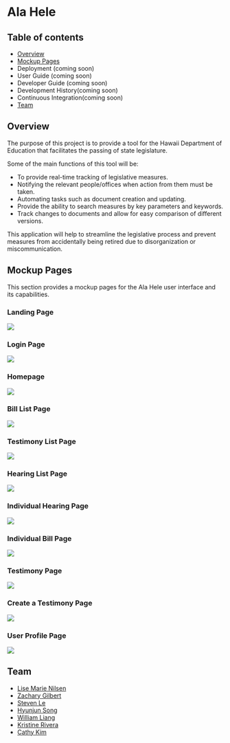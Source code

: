 # Ala Hele

## Table of contents

* [Overview](#overview)
* [Mockup Pages](#mockup-pages)
* Deployment (coming soon)
* User Guide (coming soon)
* Developer Guide (coming soon)
* Development History(coming soon)
* Continuous Integration(coming soon)
* [Team](#team)

## Overview

The purpose of this project is to provide a tool for the Hawaii Department of Education that facilitates the passing of state legislature.

Some of the main functions of this tool will be:

* To provide real-time tracking of legislative measures.
* Notifying the relevant people/offices when action from them must be taken.
* Automating tasks such as document creation and updating.
* Provide the ability to search measures by key parameters and keywords.
* Track changes to documents and allow for easy comparison of different versions.

This application will help to streamline the legislative process and prevent measures from accidentally being retired due to disorganization or miscommunication.

## Mockup Pages

This section provides a mockup pages for the Ala Hele user interface and its capabilities.

### Landing Page

![](images/screenshot_landing.png)

### Login Page

![](images/screenshot_login.png)

### Homepage

![](images/screenshot_homepage.png)

### Bill List Page

![](images/screenshot_billList.png)

### Testimony List Page

![](images/screenshot_testimonyList.png)

### Hearing List Page

![](images/screenshot_hearingList.png)

### Individual Hearing Page

![](images/individual-hearing.png)

### Individual Bill Page

![](images/screenshot_bill.png)

### Testimony Page

![](images/screenshot_testimony.png)

### Create a Testimony Page

![](images/screenshot_createTestimony.png)

### User Profile Page

![](images/screenshot_profile.png)

## Team

* [Lise Marie Nilsen](https://github.com/lisemnilsen)
* [Zachary Gilbert](https://github.com/zakgilbert)
* [Steven Le](https://github.com/sle417)
* [Hyunjun Song](https://github.com/eric-song1773)
* [William Liang](https://github.com/William-Liang808)
* [Kristine Rivera](https://github.com/tineriver)
* [Cathy Kim](https://github.com/cathy-kim95)


